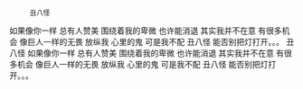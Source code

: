          丑八怪
   如果像你一样 总有人赞美
  围绕着我的卑微 也许能消退
  其实我并不在意 有很多机会
      像巨人一样的无畏
      放纵我 心里的鬼
         可是我不配
    丑八怪 能否别把灯打开。。。
             丑八怪
    如果像你一样 总有人赞美
   围绕着我的卑微 也许能消退
   其实我并不在意 有很多机会
        像巨人一样的无畏
         放纵我 心里的鬼
           可是我不配
   丑八怪 能否别把灯打开。。。
